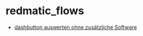 # redmatic_flows

* [dashbutton auswerten ohne zusätzliche Software](https://github.com/holgerimbery/redmatic_flows/blob/master/dashbutton_auswerten/README.md) 
